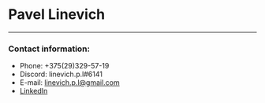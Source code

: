 # Pavel Linevich

***

### Contact information:
* Phone: +375(29)329-57-19
* Discord: linevich.p.l#6141
* E-mail: linevich.p.l@gmail.com
* [LinkedIn](https://www.linkedin.com/in/pavel-linevich-0b09a5216/)
